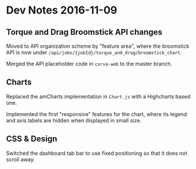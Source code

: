 # Dev Notes 2016-11-09

## Torque and Drag Broomstick API changes

Moved to API organization scheme by "feature area", where the broomstick API is now under `/api/jobs/{jobId}/torque_and_drag/broomstick_chart`.

Merged the API placeholder code in `corva-web` to the master branch.

## Charts

Replaced the amCharts implementation in `Chart.js` with a Highcharts based one.

Implemented the first "responsive" features for the chart, where its legend and axis labels are hidden when displayed in small size.

## CSS & Design

Switched the dashboard tab bar to use fixed positioning so that it does not scroll away.